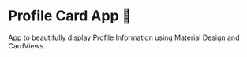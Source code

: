 # Profile Card App 👤

App to beautifully display Profile Information using Material Design and CardViews.

